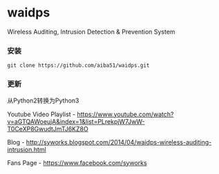 waidps
======

 Wireless Auditing, Intrusion Detection &amp; Prevention System

### 安装 ###
```
git clone https://github.com/aiba51/waidps.git
```

### 更新 ###
从Python2转换为Python3

 
Youtube Video Playlist  - https://www.youtube.com/watch?v=aGTQAWoeujA&index=1&list=PLrekpjW7JwW-T0CeXP8GwudtJmTJ6KZ8O

Blog - http://syworks.blogspot.com/2014/04/waidps-wireless-auditing-intrusion.html

Fans Page - https://www.facebook.com/syworks

